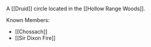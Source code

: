 A [[Druid]] circle located in the [[Hollow Range Woods]].

Known Members:
* [[Chossach]]
* [[Sir Dixon Fire]]